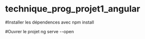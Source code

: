 # technique_prog_projet1_angular

#Installer les dépendences avec npm install

#Ouvrer le projet ng serve --open

